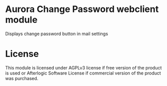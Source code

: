 # Aurora Change Password webclient module
Displays change password button in mail settings

# License
This module is licensed under AGPLv3 license if free version of the product is used or Afterlogic Software License if commercial version of the product was purchased.
